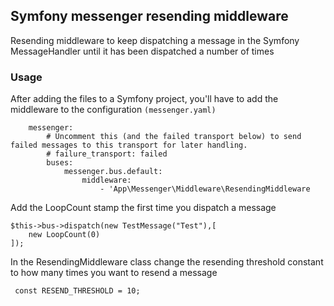 ## Symfony messenger resending middleware
Resending middleware to keep dispatching a message in the Symfony MessageHandler until it has been dispatched 
a number of times

### Usage

After adding the files to a Symfony project, you'll have to add the middleware to the configuration `(messenger.yaml)`
```framework:
    messenger:
        # Uncomment this (and the failed transport below) to send failed messages to this transport for later handling.
        # failure_transport: failed
        buses:
            messenger.bus.default:
                middleware:
                    - 'App\Messenger\Middleware\ResendingMiddleware
```
    
Add the LoopCount stamp the first time you dispatch a message

    $this->bus->dispatch(new TestMessage("Test"),[
        new LoopCount(0)
    ]);

In the ResendingMiddleware class change the resending threshold constant to how many times you want to resend a message

``  const RESEND_THRESHOLD = 10; ``  

